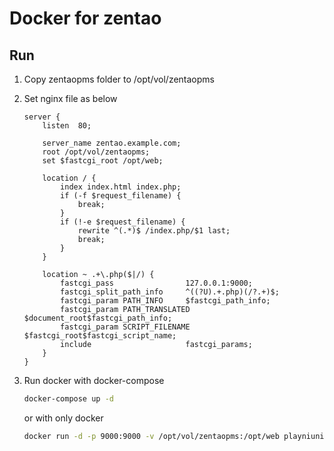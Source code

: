 # Docker for zentao

## Run

1. Copy zentaopms folder to /opt/vol/zentaopms

2. Set nginx file as below

    ```nginx
    server {
        listen  80;

        server_name zentao.example.com;
        root /opt/vol/zentaopms;
        set $fastcgi_root /opt/web;

        location / {
            index index.html index.php;
            if (-f $request_filename) {
                break;
            }
            if (!-e $request_filename) {
                rewrite ^(.*)$ /index.php/$1 last;
                break;
            }
        }

        location ~ .+\.php($|/) {
            fastcgi_pass                127.0.0.1:9000;
            fastcgi_split_path_info     ^((?U).+.php)(/?.+)$;
            fastcgi_param PATH_INFO     $fastcgi_path_info;
            fastcgi_param PATH_TRANSLATED    $document_root$fastcgi_path_info;
            fastcgi_param SCRIPT_FILENAME    $fastcgi_root$fastcgi_script_name;
            include                     fastcgi_params;
        }
    }
    ```

3. Run docker with docker-compose

    ```bash
    docker-compose up -d
    ```

    or with only docker

    ```bash
    docker run -d -p 9000:9000 -v /opt/vol/zentaopms:/opt/web playniuniu/zentao-php
    ```
